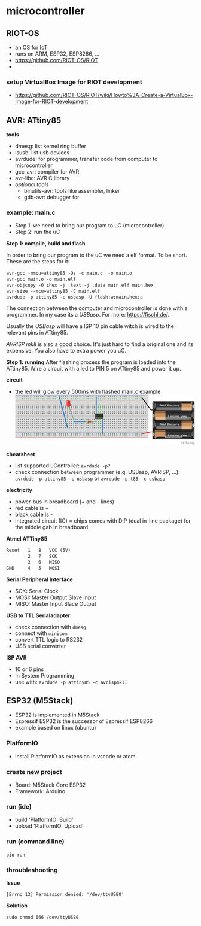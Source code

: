 # microcontroller

## RIOT-OS
* an OS for IoT
* runs on ARM, ESP32, ESP8266, ...
* https://github.com/RIOT-OS/RIOT
* 

### setup VirtualBox Image for RIOT development
* https://github.com/RIOT-OS/RIOT/wiki/Howto%3A-Create-a-VirtualBox-Image-for-RIOT-development

## AVR: ATtiny85
__tools__
* dmesg: list kernel ring buffer
* lsusb: list usb devices
* avrdude: for programmer, transfer code from computer to microcontroller
* gcc-avr: compiler for AVR
* avr-libc: AVR C library
* _optional tools_
    * binutils-avr: tools like assembler, linker
    * gdb-avr: debugger for 

### example: main.c

* Step 1: we need to bring our program to uC (microcontroller)
* Step 2: run the uC

__Step 1: compile, build and flash__

In order to bring our program to the uC we need a elf format. To be short. These are the steps for it: 
```
avr-gcc -mmcu=attiny85 -Os -c main.c  -o main.o
avr-gcc main.o -o main.elf
avr-objcopy -O ihex -j .text -j .data main.elf main.hex
avr-size --mcu=attiny85 -C main.elf 
avrdude -p attiny85 -c usbasp -U flash:w:main.hex:a
``` 

The connection between the computer and microcontroller is done with a programmer. In my case its a _USBasp_. For more: https://fischl.de/.

Usually the _USBasp_ will have a ISP 10 pin cable witch is wired to the relevant pins in ATtiny85.

_AVRISP mkII_ is also a good choice. It's just hard to find a original one and its expensive. You also have to extra power you uC.

__Step 1: running__
After flashing process the program is loaded into the ATtiny85. Wire a circuit with a led to PIN 5 on ATtiny85 and power it up.

__circuit__
* the led will glow every 500ms with flashed main.c example
![](main-sketch.png)

__cheatsheet__
* list supported uController: `avrdude -p?`
* check connection between programmer (e.g. USBasp, AVRISP, ...): `avrdude -p attiny85 -c usbasp` or `avrdude -p t85 -c usbasp`

__electricity__
* power-bus in breadboard (+ and - lines)
* red cable is +
* black cable is -
* integrated circuit (IC) = chips comes with DIP (dual in-line package) for the middle gab in breadboard

__Atmel ATTiny85__

```
Reset	1	8	VCC (5V)
		2	7	SCK
		3	6	MISO
GND		4	5	MOSI
```

__Serial Peripheral Interface__
* SCK: Serial Clock
* MOSI: Master Output Slave Input
* MISO: Master Input Slace Output

__USB to TTL Serialadapter__
* check connection with `dmesg`
* connect with `minicom`
* convert TTL logic to RS232
* USB serial converter

__ISP AVR__
* 10 or 6 pins
* In System Programming
* use with: `avrdude -p attiny85 -c avrispmkII`

## ESP32 (M5Stack)
* ESP32 is implemented in M5Stack
* Espressif ESP32 is the successor of Espressif ESP8266
* example based on linux (ubuntu)

### PlatformIO
* install PlatformIO as extension in vscode or atom

### create new project
* Board: M5Stack Core ESP32
* Framework: Arduino

### run (ide)
* build 'PlatformIO: Build'
* upload 'PlatformIO: Upload'

### run (command line)
```
pio run
```

### throubleshooting
__Issue__
```
[Errno 13] Permission denied: '/dev/ttyUSB0'
```
__Solution__
```
sudo chmod 666 /dev/ttyUSB0
```

